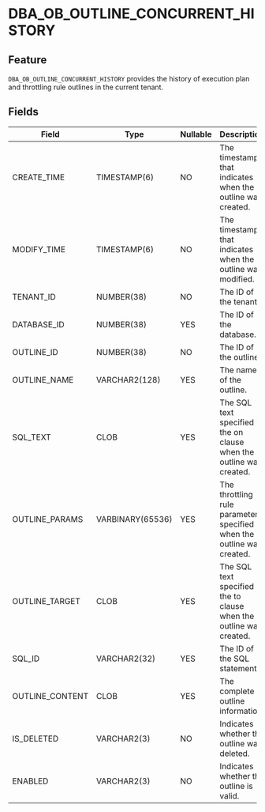 # DBA_OB_OUTLINE_CONCURRENT_HISTORY

## Feature

`DBA_OB_OUTLINE_CONCURRENT_HISTORY` provides the history of execution plan and throttling rule outlines in the current tenant.

## Fields

| Field | Type | Nullable | Description |
| --- | --- | --- | --- |
| CREATE_TIME | TIMESTAMP(6) | NO | The timestamp that indicates when the outline was created. |
| MODIFY_TIME | TIMESTAMP(6) | NO | The timestamp that indicates when the outline was modified. |
| TENANT_ID | NUMBER(38) | NO | The ID of the tenant. |
| DATABASE_ID | NUMBER(38) | YES | The ID of the database. |
| OUTLINE_ID | NUMBER(38) | NO | The ID of the outline. |
| OUTLINE_NAME | VARCHAR2(128) | YES | The name of the outline. |
| SQL_TEXT | CLOB | YES | The SQL text specified in the on clause when the outline was created. |
| OUTLINE_PARAMS | VARBINARY(65536) | YES | The throttling rule parameters specified when the outline was created. |
| OUTLINE_TARGET | CLOB | YES | The SQL text specified in the to clause when the outline was created. |
| SQL_ID | VARCHAR2(32) | YES | The ID of the SQL statement. |
| OUTLINE_CONTENT | CLOB | YES | The complete outline information. |
| IS_DELETED | VARCHAR2(3) | NO | Indicates whether the outline was deleted. |
| ENABLED | VARCHAR2(3) | NO | Indicates whether the outline is valid. |
